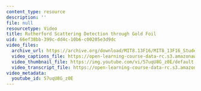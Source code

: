 ```yaml
---
content_type: resource
description: ''
file: null
resourcetype: Video
title: Rutherford Scattering Detection through Gold Foil
uid: 66ef38bb-399c-dd4c-10b6-c00205e3d9dc
video_files:
  archive_url: https://archive.org/download/MIT8.13F16/MIT8_13F16_StudentPresentations_1_300k.mp4
  video_captions_file: https://open-learning-course-data-rc.s3.amazonaws.com/8-13-14-experimental-physics-i-ii-junior-lab-fall-2016-spring-2017/fdab7e3e8f54569cb86038d2fe5dcaea_57uqU8G_z0E.vtt
  video_thumbnail_file: https://img.youtube.com/vi/57uqU8G_z0E/default.jpg
  video_transcript_file: https://open-learning-course-data-rc.s3.amazonaws.com/8-13-14-experimental-physics-i-ii-junior-lab-fall-2016-spring-2017/576a860a3699d4cb39503f68c8607d5e_57uqU8G_z0E.pdf
video_metadata:
  youtube_id: 57uqU8G_z0E
---
```

